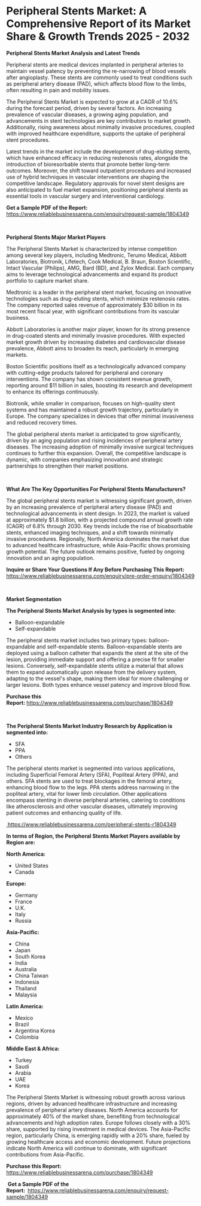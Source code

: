 <p><h1>Peripheral Stents Market: A Comprehensive Report of its Market Share & Growth Trends 2025 - 2032</h1></p><p><strong>Peripheral Stents Market Analysis and Latest Trends</strong></p>
<p><p>Peripheral stents are medical devices implanted in peripheral arteries to maintain vessel patency by preventing the re-narrowing of blood vessels after angioplasty. These stents are commonly used to treat conditions such as peripheral artery disease (PAD), which affects blood flow to the limbs, often resulting in pain and mobility issues.</p><p>The Peripheral Stents Market is expected to grow at a CAGR of 10.6% during the forecast period, driven by several factors. An increasing prevalence of vascular diseases, a growing aging population, and advancements in stent technologies are key contributors to market growth. Additionally, rising awareness about minimally invasive procedures, coupled with improved healthcare expenditure, supports the uptake of peripheral stent procedures.</p><p>Latest trends in the market include the development of drug-eluting stents, which have enhanced efficacy in reducing restenosis rates, alongside the introduction of bioresorbable stents that promote better long-term outcomes. Moreover, the shift toward outpatient procedures and increased use of hybrid techniques in vascular interventions are shaping the competitive landscape. Regulatory approvals for novel stent designs are also anticipated to fuel market expansion, positioning peripheral stents as essential tools in vascular surgery and interventional cardiology.</p></p>
<p><strong>Get a Sample PDF of the Report:&nbsp;</strong> <a href="https://www.reliablebusinessarena.com/enquiry/request-sample/1804349?utm_campaign=2958&utm_medium=2&utm_source=Github&utm_content=ia&utm_term=13042025&utm_id=peripheral-stents">https://www.reliablebusinessarena.com/enquiry/request-sample/1804349</a></p>
<p>&nbsp;</p>
<p><strong>Peripheral Stents Major Market Players</strong></p>
<p><p>The Peripheral Stents Market is characterized by intense competition among several key players, including Medtronic, Terumo Medical, Abbott Laboratories, Biotronik, Lifetech, Cook Medical, B. Braun, Boston Scientific, Intact Vascular (Philips), AMG, Bard (BD), and Zylox Medical. Each company aims to leverage technological advancements and expand its product portfolio to capture market share.</p><p>Medtronic is a leader in the peripheral stent market, focusing on innovative technologies such as drug-eluting stents, which minimize restenosis rates. The company reported sales revenue of approximately $30 billion in its most recent fiscal year, with significant contributions from its vascular business.</p><p>Abbott Laboratories is another major player, known for its strong presence in drug-coated stents and minimally invasive procedures. With expected market growth driven by increasing diabetes and cardiovascular disease prevalence, Abbott aims to broaden its reach, particularly in emerging markets.</p><p>Boston Scientific positions itself as a technologically advanced company with cutting-edge products tailored for peripheral and coronary interventions. The company has shown consistent revenue growth, reporting around $11 billion in sales, boosting its research and development to enhance its offerings continuously.</p><p>Biotronik, while smaller in comparison, focuses on high-quality stent systems and has maintained a robust growth trajectory, particularly in Europe. The company specializes in devices that offer minimal invasiveness and reduced recovery times.</p><p>The global peripheral stents market is anticipated to grow significantly, driven by an aging population and rising incidences of peripheral artery diseases. The increasing adoption of minimally invasive surgical techniques continues to further this expansion. Overall, the competitive landscape is dynamic, with companies emphasizing innovation and strategic partnerships to strengthen their market positions.</p></p>
<p>&nbsp;</p>
<p><strong>What Are The Key Opportunities For Peripheral Stents Manufacturers?</strong></p>
<p><p>The global peripheral stents market is witnessing significant growth, driven by an increasing prevalence of peripheral artery disease (PAD) and technological advancements in stent design. In 2023, the market is valued at approximately $1.8 billion, with a projected compound annual growth rate (CAGR) of 6.8% through 2030. Key trends include the rise of bioabsorbable stents, enhanced imaging techniques, and a shift towards minimally invasive procedures. Regionally, North America dominates the market due to advanced healthcare infrastructure, while Asia-Pacific shows promising growth potential. The future outlook remains positive, fueled by ongoing innovation and an aging population.</p></p>
<p><strong>Inquire or Share Your Questions If Any Before Purchasing This Report:</strong> <a href="https://www.reliablebusinessarena.com/enquiry/pre-order-enquiry/1804349?utm_campaign=2958&utm_medium=2&utm_source=Github&utm_content=ia&utm_term=13042025&utm_id=peripheral-stents">https://www.reliablebusinessarena.com/enquiry/pre-order-enquiry/1804349</a></p>
<p>&nbsp;</p>
<p><strong>Market Segmentation</strong></p>
<p><strong>The Peripheral Stents Market Analysis by types is segmented into:</strong></p>
<p><ul><li>Balloon-expandable</li><li>Self-expandable</li></ul></p>
<p><p>The peripheral stents market includes two primary types: balloon-expandable and self-expandable stents. Balloon-expandable stents are deployed using a balloon catheter that expands the stent at the site of the lesion, providing immediate support and offering a precise fit for smaller lesions. Conversely, self-expandable stents utilize a material that allows them to expand automatically upon release from the delivery system, adapting to the vessel's shape, making them ideal for more challenging or larger lesions. Both types enhance vessel patency and improve blood flow.</p></p>
<p><strong>Purchase this Report:&nbsp;</strong><a href="https://www.reliablebusinessarena.com/purchase/1804349?utm_campaign=2958&utm_medium=2&utm_source=Github&utm_content=ia&utm_term=13042025&utm_id=peripheral-stents">https://www.reliablebusinessarena.com/purchase/1804349</a></p>
<p>&nbsp;</p>
<p><strong>The Peripheral Stents Market Industry Research by Application is segmented into:</strong></p>
<p><ul><li>SFA</li><li>PPA</li><li>Others</li></ul></p>
<p><p>The peripheral stents market is segmented into various applications, including Superficial Femoral Artery (SFA), Popliteal Artery (PPA), and others. SFA stents are used to treat blockages in the femoral artery, enhancing blood flow to the legs. PPA stents address narrowing in the popliteal artery, vital for lower limb circulation. Other applications encompass stenting in diverse peripheral arteries, catering to conditions like atherosclerosis and other vascular diseases, ultimately improving patient outcomes and enhancing quality of life.</p></p>
<p><a href="https://www.reliablebusinessarena.com/peripheral-stents-r1804349?utm_campaign=2958&utm_medium=2&utm_source=Github&utm_content=ia&utm_term=13042025&utm_id=peripheral-stents">&nbsp;https://www.reliablebusinessarena.com/peripheral-stents-r1804349</a></p>
<p><strong>In terms of Region, the Peripheral Stents Market Players available by Region are:</strong></p>
<p>
    <p> <strong> North America: </strong>
        <ul>
            <li>United States</li>
            <li>Canada</li>
        </ul>
        </p> 
    <p> <strong> Europe: </strong>
        <ul>
            <li>Germany</li>
            <li>France</li>
            <li>U.K.</li>
            <li>Italy</li>
            <li>Russia</li>
        </ul>
        </p> 
    <p> <strong> Asia-Pacific: </strong>
        <ul>
            <li>China</li>
            <li>Japan</li>
            <li>South Korea</li>
            <li>India</li>
            <li>Australia</li>
            <li>China Taiwan</li>
            <li>Indonesia</li>
            <li>Thailand</li>
            <li>Malaysia</li>
        </ul>
        </p> 
    <p> <strong> Latin America: </strong>
        <ul>
            <li>Mexico</li>
            <li>Brazil</li>
            <li>Argentina Korea</li>
            <li>Colombia</li>
        </ul>
        </p> 
    <p> <strong> Middle East & Africa: </strong>
        <ul>
            <li>Turkey</li>
            <li>Saudi</li>
            <li>Arabia</li>
            <li>UAE</li>
            <li>Korea</li>
        </ul>
    </p>
    </p>
<p><p>The Peripheral Stents Market is witnessing robust growth across various regions, driven by advanced healthcare infrastructure and increasing prevalence of peripheral artery diseases. North America accounts for approximately 40% of the market share, benefiting from technological advancements and high adoption rates. Europe follows closely with a 30% share, supported by rising investment in medical devices. The Asia-Pacific region, particularly China, is emerging rapidly with a 20% share, fueled by growing healthcare access and economic development. Future projections indicate North America will continue to dominate, with significant contributions from Asia-Pacific.</p></p>
<p><strong>Purchase this Report: </strong><a href="https://www.reliablebusinessarena.com/purchase/1804349?utm_campaign=2958&utm_medium=2&utm_source=Github&utm_content=ia&utm_term=13042025&utm_id=peripheral-stents">https://www.reliablebusinessarena.com/purchase/1804349</a></p>
<p>&nbsp;<strong>Get a Sample PDF of the Report:&nbsp;&nbsp;</strong><a href="https://www.reliablebusinessarena.com/enquiry/request-sample/1804349?utm_campaign=2958&utm_medium=2&utm_source=Github&utm_content=ia&utm_term=13042025&utm_id=peripheral-stents">https://www.reliablebusinessarena.com/enquiry/request-sample/1804349</a></p>
<p><strong></strong></p>
<p><p></p><p></p><p></p></p>